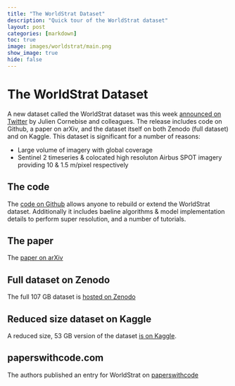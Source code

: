 ```yaml
---
title: "The WorldStrat Dataset"
description: "Quick tour of the WorldStrat dataset"
layout: post
categories: [markdown]
toc: true
image: images/worldstrat/main.png
show_image: true
hide: false
---
```

# The WorldStrat Dataset

A new dataset called the WorldStrat dataset was this week [announced on Twitter](https://twitter.com/JCornebise/status/1549356696664956928?s=20&t=0vTPK4qaRNRtx3YCHpA7Rg) by Julien Cornebise and colleagues. The release includes code on Github, a paper on arXiv, and the dataset itself on both Zenodo (full dataset) and on Kaggle. This dataset is significant for a number of reasons:

- Large volume of imagery with global coverage
- Sentinel 2 timeseries & colocated high resoluton Airbus SPOT imagery providing 10 & 1.5 m/pixel respectively

## The code
The [code on Github](https://github.com/worldstrat/worldstrat) allows anyone to rebuild or extend the WorldStrat dataset. Additionally it includes baeline algorithms & model implementation details to perform super resolution, and a number of tutorials.

## The paper
The [paper on arXiv](https://arxiv.org/abs/2207.06418)

## Full dataset on Zenodo
The full 107 GB dataset is [hosted on Zenodo](https://zenodo.org/record/6810792#.YtjNb-zMK3I)

## Reduced size dataset on Kaggle
A reduced size, 53 GB version of the dataset [is on Kaggle](https://www.kaggle.com/datasets/jucor1/worldstrat). 

## paperswithcode.com
The authors published an entry for WorldStrat on [paperswithcode](https://paperswithcode.com/dataset/worldstrat)
